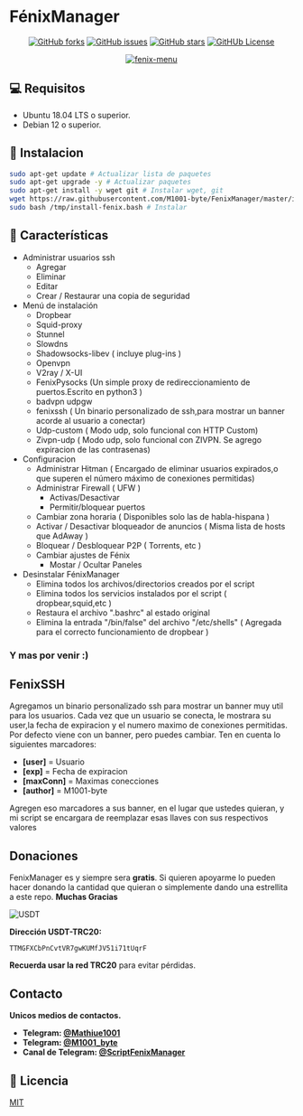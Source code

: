
# FénixManager
<!-- noto-fonts-cjk fonts to view 〢-->
<div align="center">

  <a href="">![GitHub forks](https://img.shields.io/github/forks/M1001-byte/FenixManager?style=for-the-badge)</a>
  <a href="">![GitHub issues](https://img.shields.io/github/issues/M1001-byte/FenixManager?style=for-the-badge)</a>
  <a href="">![GitHub stars](https://img.shields.io/github/stars/M1001-byte/FenixManager?style=for-the-badge)</a>
  <a href="">![GitHUb License](https://img.shields.io/github/license/m1001-byte/fenixmanager?style=for-the-badge)</a>

  <a href="https://imgbb.com/"><img src="https://i.ibb.co/qBj4Pth/fenix-menu.png" alt="fenix-menu" border="0"></a>
</div>

## 💻 Requisitos
 * Ubuntu 18.04 LTS o superior.
 * Debian 12 o superior.

## 🚀 Instalacion

```bash
sudo apt-get update # Actualizar lista de paquetes
sudo apt-get upgrade -y # Actualizar paquetes
sudo apt-get install -y wget git # Instalar wget, git
wget https://raw.githubusercontent.com/M1001-byte/FenixManager/master/install.bash -O /tmp/install-fenix.bash # Descargar instalador
sudo bash /tmp/install-fenix.bash # Instalar
```
## 🧉 Características

* Administrar usuarios ssh
    * Agregar
    * Eliminar 
    * Editar
    * Crear / Restaurar una copia de seguridad
* Menú de instalación
    * Dropbear
    * Squid-proxy
    * Stunnel
    * Slowdns
    * Shadowsocks-libev ( incluye plug-ins )
    * Openvpn
    * V2ray / X-UI
    * FenixPysocks (Un simple proxy de redireccionamiento de puertos.Escrito en python3  )
    * badvpn udpgw
    * fenixssh  ( Un binario personalizado de ssh,para mostrar un banner acorde al usuario a conectar)
    * Udp-custom ( Modo udp, solo funcional con HTTP Custom)
    * Zivpn-udp ( Modo udp, solo funcional con ZIVPN. Se agrego expiracion de las contrasenas)
* Configuracion
    * Administrar Hitman ( Encargado de eliminar usuarios expirados,o que superen el número máximo de conexiones permitidas)
    * Administrar Firewall ( UFW )
        * Activas/Desactivar
        * Permitir/bloquear puertos
    * Cambiar zona horaria ( Disponibles solo las de habla-hispana )
    * Activar / Desactivar bloqueador de anuncios ( Misma lista de hosts que AdAway )
    * Bloquear / Desbloquear P2P ( Torrents, etc )
    * Cambiar ajustes de Fénix
        * Mostar / Ocultar Paneles
* Desinstalar FénixManager
    * Elimina todos los archivos/directorios creados por el script
    * Elimina todos los servicios instalados por el script ( dropbear,squid,etc )
    * Restaura el archivo ".bashrc" al estado original
    * Elimina la entrada "/bin/false" del archivo "/etc/shells" ( Agregada para el correcto funcionamiento de dropbear )

### **Y mas por venir :)**

## FenixSSH
Agregamos un binario personalizado ssh para mostrar un banner muy util para los usuarios.
Cada vez que un usuario se conecta, le mostrara su user,la fecha de expiracion y el numero maximo de conexiones permitidas.
Por defecto viene con un banner, pero puedes cambiar.
Ten en cuenta lo siguientes marcadores:
* **[user]** = Usuario
* **[exp]** = Fecha de expiracion
* **[maxConn]** = Maximas conecciones
* **[author]** = M1001-byte

Agregen eso marcadores a sus banner, en el lugar que ustedes quieran, y mi script se encargara de reemplazar esas llaves con sus respectivos valores

## Donaciones
FenixManager es y siempre sera **gratis**. Si quieren apoyarme lo pueden hacer donando la cantidad que quieran o simplemente dando una estrellita a este repo.
**Muchas Gracias**

![USDT](https://img.shields.io/badge/Donate-USDT-26a17b?style=for-the-badge&logo=tether)

**Dirección USDT-TRC20:**  

`TTMGFXCbPnCvtVR7gwKUMfJV51i71tUqrF`  

**Recuerda usar la red TRC20** para evitar pérdidas.  



## Contacto
**Unicos medios de contactos.**
  * **Telegram: [@Mathiue1001](https://t.me/Mathiue1001)**
  * **Telegram: [@M1001_byte](https://t.me/M1001_byte)**
  * **Canal de Telegram: [@ScriptFenixManager](https://t.me/ScriptFenixManager)**

## 📝 Licencia
[MIT](https://choosealicense.com/licenses/mit/)
